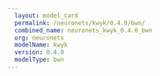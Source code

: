 ```yaml
---
  layout: model_card
  permalink: /neuronets/kwyk/0.4.0/bwn/
  combined_name: neuronets_kwyk_0.4.0_bwn
  org: neuronets
  modelName: kwyk
  version: 0.4.0
  modelType: bwn
---
```

  
